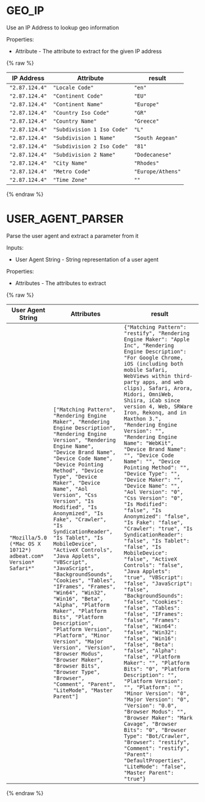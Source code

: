 # GEO_IP

Use an IP Address to lookup geo information

Properties:

 * Attribute - The attribute to extract for the given IP address

{% raw %}

|IP Address|Attribute|result|
|----------|---------|------|
|`"2.87.124.4"`|`"Locale Code"`|`"en"`|
|`"2.87.124.4"`|`"Continent Code"`|`"EU"`|
|`"2.87.124.4"`|`"Continent Name"`|`"Europe"`|
|`"2.87.124.4"`|`"Country Iso Code"`|`"GR"`|
|`"2.87.124.4"`|`"Country Name"`|`"Greece"`|
|`"2.87.124.4"`|`"Subdivision 1 Iso Code"`|`"L"`|
|`"2.87.124.4"`|`"Subdivision 1 Name"`|`"South Aegean"`|
|`"2.87.124.4"`|`"Subdivision 2 Iso Code"`|`"81"`|
|`"2.87.124.4"`|`"Subdivision 2 Name"`|`"Dodecanese"`|
|`"2.87.124.4"`|`"City Name"`|`"Rhodes"`|
|`"2.87.124.4"`|`"Metro Code"`|`"Europe/Athens"`|
|`"2.87.124.4"`|`"Time Zone"`|`""`|

{% endraw %}


# USER_AGENT_PARSER

Parse the user agent and extract a parameter from it

Inputs:

 * User Agent String - String representation of a user agent

Properties:

 * Attributes - The attributes to extract

{% raw %}

|User Agent String|Attributes|result|
|-----------------|----------|------|
|`"Mozilla/5.0 (*Mac OS X 10?12*) adbeat.com* Version* Safari*"`|`["Matching Pattern", "Rendering Engine Maker", "Rendering Engine Description", "Rendering Engine Version", "Rendering Engine Name", "Device Brand Name", "Device Code Name", "Device Pointing Method", "Device Type", "Device Maker", "Device Name", "Aol Version", "Css Version", "Is Modified", "Is Anonymized", "Is Fake", "Crawler", "Is SyndicationReader", "Is Tablet", "Is MobileDevice", "ActiveX Controls", "Java Applets", "VBScript", "JavaScript", "BackgroundSounds", "Cookies", "Tables", "IFrames", "Frames", "Win64", "Win32", "Win16", "Beta", "Alpha", "Platform Maker", "Platform Bits", "Platform Description", "Platform Version", "Platform", "Minor Version", "Major Version", "Version", "Browser Modus", "Browser Maker", "Browser Bits", "Browser Type", "Browser", "Comment", "Parent", "LiteMode", "Master Parent"]`|`{"Matching Pattern": "restify", "Rendering Engine Maker": "Apple Inc", "Rendering Engine Description": "For Google Chrome, iOS (including both mobile Safari, WebViews within third-party apps, and web clips), Safari, Arora, Midori, OmniWeb, Shiira, iCab since version 4, Web, SRWare Iron, Rekonq, and in Maxthon 3.", "Rendering Engine Version": "", "Rendering Engine Name": "WebKit", "Device Brand Name": "", "Device Code Name": "", "Device Pointing Method": "", "Device Type": "", "Device Maker": "", "Device Name": "", "Aol Version": "0", "Css Version": "0", "Is Modified": "false", "Is Anonymized": "false", "Is Fake": "false", "Crawler": "true", "Is SyndicationReader": "false", "Is Tablet": "false", "Is MobileDevice": "false", "ActiveX Controls": "false", "Java Applets": "true", "VBScript": "false", "JavaScript": "false", "BackgroundSounds": "false", "Cookies": "false", "Tables": "false", "IFrames": "false", "Frames": "false", "Win64": "false", "Win32": "false", "Win16": "false", "Beta": "false", "Alpha": "false", "Platform Maker": "", "Platform Bits": "0", "Platform Description": "", "Platform Version": "", "Platform": "", "Minor Version": "0", "Major Version": "0", "Version": "0.0", "Browser Modus": "", "Browser Maker": "Mark Cavage", "Browser Bits": "0", "Browser Type": "Bot/Crawler", "Browser": "restify", "Comment": "restify", "Parent": "DefaultProperties", "LiteMode": "false", "Master Parent": "true"}`|

{% endraw %}
